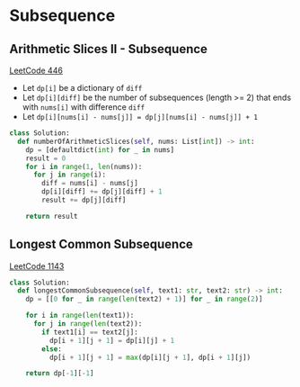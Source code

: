 # Subsequence

## Arithmetic Slices II - Subsequence

[LeetCode 446](https://leetcode.com/problems/arithmetic-slices-ii-subsequence/)

- Let `dp[i]` be a dictionary of `diff`
- Let `dp[i][diff]` be the number of subsequences (length >= 2) that ends with `nums[i]` with difference `diff`
- Let `dp[i][nums[i] - nums[j]] = dp[j][nums[i] - nums[j]] + 1`

```py
class Solution:
  def numberOfArithmeticSlices(self, nums: List[int]) -> int:
    dp = [defaultdict(int) for _ in nums]
    result = 0
    for i in range(1, len(nums)):
      for j in range(i):
        diff = nums[i] - nums[j]
        dp[i][diff] += dp[j][diff] + 1
        result += dp[j][diff]

    return result
```

## Longest Common Subsequence

[LeetCode 1143](https://leetcode.com/problems/longest-common-subsequence/)

```py
class Solution:
  def longestCommonSubsequence(self, text1: str, text2: str) -> int:
    dp = [[0 for _ in range(len(text2) + 1)] for _ in range(2)]

    for i in range(len(text1)):
      for j in range(len(text2)):
        if text1[i] == text2[j]:
          dp[i + 1][j + 1] = dp[i][j] + 1
        else:
          dp[i + 1][j + 1] = max(dp[i][j + 1], dp[i + 1][j])

    return dp[-1][-1]
```
